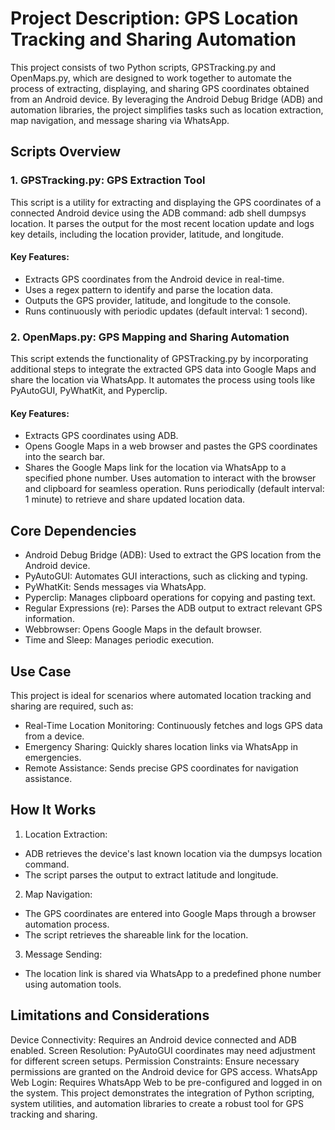 # Project Description: GPS Location Tracking and Sharing Automation
This project consists of two Python scripts, GPSTracking.py and OpenMaps.py, which are designed to work together to automate the process of extracting, displaying, and sharing GPS coordinates obtained from an Android device. By leveraging the Android Debug Bridge (ADB) and automation libraries, the project simplifies tasks such as location extraction, map navigation, and message sharing via WhatsApp.

## Scripts Overview
### 1. GPSTracking.py: GPS Extraction Tool
This script is a utility for extracting and displaying the GPS coordinates of a connected Android device using the ADB command: adb shell dumpsys location. It parses the output for the most recent location update and logs key details, including the location provider, latitude, and longitude.
#### Key Features:
- Extracts GPS coordinates from the Android device in real-time.
- Uses a regex pattern to identify and parse the location data.
- Outputs the GPS provider, latitude, and longitude to the console.
- Runs continuously with periodic updates (default interval: 1 second).
### 2. OpenMaps.py: GPS Mapping and Sharing Automation
This script extends the functionality of GPSTracking.py by incorporating additional steps to integrate the extracted GPS data into Google Maps and share the location via WhatsApp. It automates the process using tools like PyAutoGUI, PyWhatKit, and Pyperclip.
#### Key Features:
- Extracts GPS coordinates using ADB.
- Opens Google Maps in a web browser and pastes the GPS coordinates into the search bar.
- Shares the Google Maps link for the location via WhatsApp to a specified phone number.
Uses automation to interact with the browser and clipboard for seamless operation.
Runs periodically (default interval: 1 minute) to retrieve and share updated location data.

## Core Dependencies
- Android Debug Bridge (ADB): Used to extract the GPS location from the Android device.
- PyAutoGUI: Automates GUI interactions, such as clicking and typing.
- PyWhatKit: Sends messages via WhatsApp.
- Pyperclip: Manages clipboard operations for copying and pasting text.
- Regular Expressions (re): Parses the ADB output to extract relevant GPS information.
- Webbrowser: Opens Google Maps in the default browser.
- Time and Sleep: Manages periodic execution.

## Use Case
This project is ideal for scenarios where automated location tracking and sharing are required, such as:
- Real-Time Location Monitoring: Continuously fetches and logs GPS data from a device.
- Emergency Sharing: Quickly shares location links via WhatsApp in emergencies.
- Remote Assistance: Sends precise GPS coordinates for navigation assistance.

## How It Works
1. Location Extraction:
- ADB retrieves the device's last known location via the dumpsys location command.
- The script parses the output to extract latitude and longitude.
2. Map Navigation:
- The GPS coordinates are entered into Google Maps through a browser automation process.
- The script retrieves the shareable link for the location.
3. Message Sending:
- The location link is shared via WhatsApp to a predefined phone number using automation tools.

## Limitations and Considerations
Device Connectivity: Requires an Android device connected and ADB enabled.
Screen Resolution: PyAutoGUI coordinates may need adjustment for different screen setups.
Permission Constraints: Ensure necessary permissions are granted on the Android device for GPS access.
WhatsApp Web Login: Requires WhatsApp Web to be pre-configured and logged in on the system.
This project demonstrates the integration of Python scripting, system utilities, and automation libraries to create a robust tool for GPS tracking and sharing.
